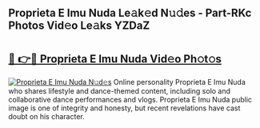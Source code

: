 ## Proprieta E Imu Nuda Le𝚊k𝚎d N𝚞𝚍es - Part-RKc Photos Vid𝚎o Le𝚊ks YZDaZ

# <h2><a href="http://fbeqm00.evod.top/?m=Proprieta+E+Imu+Nuda">🔗 👉🔴 Proprieta E Imu Nuda Vid𝚎o Ph𝚘t𝚘s</a></h2>

[![Proprieta E Imu Nuda N𝚞d𝚎s](https://i.imgur.com/8V9OHl7.gif)](http://fbeqm00.evod.top/?m=Proprieta+E+Imu+Nuda)
Online personality Proprieta E Imu Nuda who shares lifestyle and dance-themed content, including solo and collaborative dance performances and vlogs. Proprieta E Imu Nuda public image is one of integrity and honesty, but recent revelations have cast doubt on his character. 
